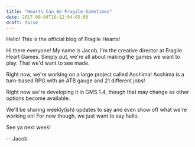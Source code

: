 ```yaml
---
title: "Hearts Can Be Fragile Sometimes"
date: 2017-09-04T16:12:04-05:00
draft: false
---
```

Hello! This is the official blog of Fragile Hearts!

<!--more-->

Hi there everyone! My name is Jacob, I'm the creative director at Fragile Heart Games. Simply put, we're all about making the games we want to play. That we'd want to see made. 

Right now, we're working on a large project called Aoshima! Aoshima is a turn-based RPG with an ATB gauge and 21 different jobs! 

Right now we're developing it in GMS 1.4, though that may change as other options become available. 

We'll be sharing weekly(ish) updates to say and even show off what we're working on! For now though, we just want to say hello.

See ya next week!

-- Jacob
